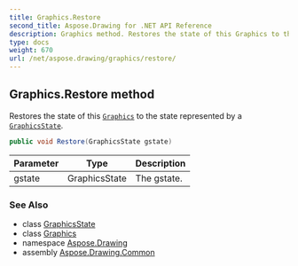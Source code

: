```yaml
---
title: Graphics.Restore
second_title: Aspose.Drawing for .NET API Reference
description: Graphics method. Restores the state of this Graphics to the state represented by a GraphicsState
type: docs
weight: 670
url: /net/aspose.drawing/graphics/restore/
---
```

## Graphics.Restore method

Restores the state of this [`Graphics`](../) to the state represented by a [`GraphicsState`](../../../aspose.drawing.drawing2d/graphicsstate/).

```csharp
public void Restore(GraphicsState gstate)
```

| Parameter | Type | Description |
| --- | --- | --- |
| gstate | GraphicsState | The gstate. |

### See Also

* class [GraphicsState](../../../aspose.drawing.drawing2d/graphicsstate/)
* class [Graphics](../)
* namespace [Aspose.Drawing](../../graphics/)
* assembly [Aspose.Drawing.Common](../../../)


